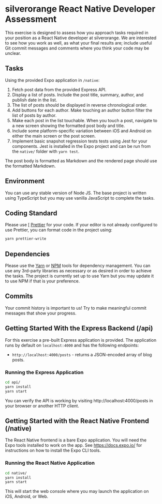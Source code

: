silverorange React Native Developer Assessment
==============================================

This exercise is designed to assess how you approach tasks required in your
position as a React Native developer at silverorange. We are interested to see
how you work as well, as what your final results are; include useful Git commit
messages and comments where you think your code may be unclear.

Tasks
-----
Using the provided Expo application in `/native`:

 1. Fetch post data from the provided Express API.
 2. Display a list of posts. Include the post title, summary, author, and
    publish date in the list.
 3. The list of posts should be displayed in reverse chronological order.
 4. Add buttons for each author. Make touching an author button filter
    the list of posts by author.
 5. Make each post in the list touchable. When you touch a post, navigate to
    a new screen showing the formatted post body and title.
 6. Include some platform-specific variation between iOS and Android on either
    the main screen or the post screen.
 7. Implement basic snapshot regression tests tests using Jest for your
    components. Jest is installed in the Expo project and can be run from the
    `native/` folder with `yarn test`.

The post body is formatted as Markdown and the rendered page should use the
formatted Markdown.

Environment
-----------
You can use any stable version of Node JS. The base project is written using
TypeScript but you may use vanilla JavaScript to complete the tasks.

Coding Standard
---------------
Please use [ [Prettier](https://prettier.io/)
for your code. If your editor is not already configured to use Prettier, you can format code
in the project using:
```sh
yarn prettier-write
```

Dependencies
------------
Please use the [Yarn](https://yarnpkg.com/) or
[NPM](https://docs.npmjs.com/cli/npm) tools for dependency
management. You can use any 3rd-party libraries as necessary or as desired in
order to achieve the tasks. The project is currently set up to use Yarn but
you may update it to use NPM if that is your preference.

Commits
-------
Your commit history is important to us! Try to make meaningful commit messages
that show your progress.

Getting Started With the Express Backend (/api)
-----------------------------------------------
For this exercise a pre-built Express application is provided. The application
runs by default on `localhost:4000` and has the following endpoints:

 - `http://localhost:4000/posts` - returns a JSON-encoded array of blog posts.

### Running the Express Application

```sh
cd api/
yarn install
yarn start
```

You can verify the API is working by visiting http://localhost:4000/posts in
your browser or another HTTP client.

Getting Started with the React Native Frontend (/native)
--------------------------------------------------------
The React Native frontend is a bare Expo application. You will need the Expo
tools installed to work on the app. See https://docs.expo.io/ for instructions
on how to install the Expo CLI tools.

### Running the React Native Application

```sh
cd native/
yarn install
yarn start
```

This will start the web console where you may launch the application on iOS,
Android, or Web.
